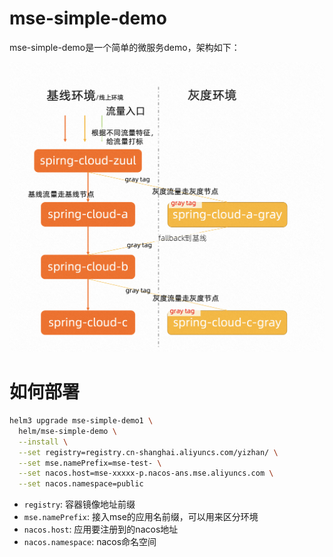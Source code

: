 # mse-simple-demo

mse-simple-demo是一个简单的微服务demo，架构如下：

![demo架构](./image/arch.png)

# 如何部署

```sh
helm3 upgrade mse-simple-demo1 \
  helm/mse-simple-demo \
  --install \
  --set registry=registry.cn-shanghai.aliyuncs.com/yizhan/ \
  --set mse.namePrefix=mse-test- \
  --set nacos.host=mse-xxxxx-p.nacos-ans.mse.aliyuncs.com \
  --set nacos.namespace=public
```

* `registry`: 容器镜像地址前缀
* `mse.namePrefix`: 接入mse的应用名前缀，可以用来区分环境
* `nacos.host`: 应用要注册到的nacos地址
* `nacos.namespace`: nacos命名空间
